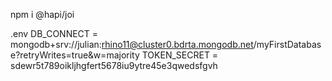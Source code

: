npm i @hapi/joi




.env
DB_CONNECT = mongodb+srv://julian:rhino11@cluster0.bdrta.mongodb.net/myFirstDatabase?retryWrites=true&w=majority
TOKEN_SECRET = sdewr5t789oikljhgfert5678iu9ytre45e3qwedsfgvh